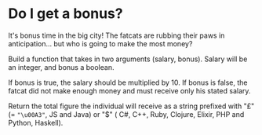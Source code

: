 # Do I get a bonus?

It's bonus time in the big city! The fatcats are rubbing their paws in anticipation... but who is going to make the most
money?

Build a function that takes in two arguments (salary, bonus). Salary will be an integer, and bonus a boolean.

If bonus is true, the salary should be multiplied by 10. If bonus is false, the fatcat did not make enough money and
must receive only his stated salary.

Return the total figure the individual will receive as a string prefixed with "£" (= `"\u00A3"`, JS and Java) or "$" (
C#, C++, Ruby, Clojure, Elixir, PHP and Python, Haskell).
